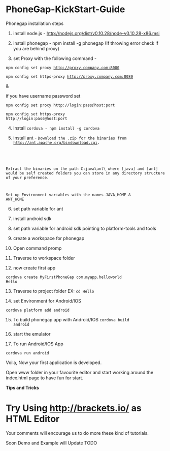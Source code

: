 PhoneGap-KickStart-Guide
========================

Phonegap installation steps 

1) install node.js - http://nodejs.org/dist/v0.10.28/node-v0.10.28-x86.msi

2) install phonegap - npm install -g phonegap (If throwing error check if you are behind proxy)

3) set Proxy with the following command - 

<code>npm config set proxy http://proxy.company.com:8080</code>

<code>npm config set https-proxy http://proxy.company.com:8080</code>

&

if you have username password set

<code>npm config set proxy http://login:pass@host:port</code>

<code>npm config set https-proxy http://login:pass@host:port</code>


4) install <code>cordova - npm install -g cordova</code>

5) install ant - 
<code>Download the .zip for the binaries from http://ant.apache.org/bindownload.cgi.

Extract the binaries on the path C:java\ant\ where [java] and [ant] would be self created folders you can store in any directory structure of your preference.

Set up Environment variables with the names JAVA_HOME & ANT_HOME</code>

6) set path variable for ant

7) install android sdk

8) set path variable for android sdk pointing to platform-tools and tools

9) create a workspace for phonegap

10) Open command promp

11) Traverse to workspace folder

12) now create first app

<code>cordova create MyFirstPhoneGap com.myapp.helloworld Hello</code>

13) Traverse to project folder EX: <code>cd Hello</code>

14) set Environment for Android/IOS

<code>cordova platform add android</code>

15) To build phonegap app with Android/IOS 
<code>cordova build android</code>

16) start the emulator

17) To run Android/IOS App 

<code>cordova run android</code>

Voila, Now your first application is developed.

Open www folder in your favourite editor and start working around the index.html page to have fun for start.

 <b>Tips and Tricks</b>
 
  # Try Using http://brackets.io/ as HTML Editor


Your comments will encourage us to do more these kind of tutorials.

Soon Demo and Example will Update TODO
